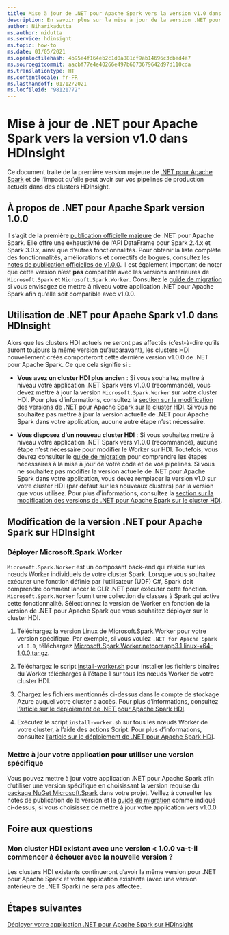 ```yaml
---
title: Mise à jour de .NET pour Apache Spark vers la version v1.0 dans HDI
description: En savoir plus sur la mise à jour de la version .NET pour Apache Spark vers 1.0 dans HDI et sur la façon dont cela affecte votre code et vos clusters existants.
author: Niharikadutta
ms.author: nidutta
ms.service: hdinsight
ms.topic: how-to
ms.date: 01/05/2021
ms.openlocfilehash: 4b95e4f164eb2c1d0a881cf9ab14696c3cbed4a7
ms.sourcegitcommit: aacbf77e4e40266e497b6073679642d97d110cda
ms.translationtype: HT
ms.contentlocale: fr-FR
ms.lasthandoff: 01/12/2021
ms.locfileid: "98121772"
---
```

# <a name="updating-net-for-apache-spark-to-version-v10--in-hdinsight"></a>Mise à jour de .NET pour Apache Spark vers la version v1.0 dans HDInsight

Ce document traite de la première version majeure de [.NET pour Apache Spark](https://github.com/dotnet/spark) et de l’impact qu’elle peut avoir sur vos pipelines de production actuels dans des clusters HDInsight.

## <a name="about-net-for-apache-spark-version-100"></a>À propos de .NET pour Apache Spark version 1.0.0

Il s’agit de la première [publication officielle majeure](https://github.com/dotnet/spark/releases/tag/v1.0.0) de .NET pour Apache Spark. Elle offre une exhaustivité de l’API DataFrame pour Spark 2.4.x et Spark 3.0.x, ainsi que d’autres fonctionnalités. Pour obtenir la liste complète des fonctionnalités, améliorations et correctifs de bogues, consultez les [notes de publication officielles de v1.0.0](https://github.com/dotnet/spark/blob/master/docs/release-notes/1.0.0/release-1.0.0.md).
Il est également important de noter que cette version n’est **pas** compatible avec les versions antérieures de `Microsoft.Spark` et `Microsoft.Spark.Worker`. Consultez le [guide de migration](https://github.com/dotnet/spark/blob/master/docs/migration-guide.md#upgrading-from-microsoftspark-0x-to-10) si vous envisagez de mettre à niveau votre application .NET pour Apache Spark afin qu’elle soit compatible avec v1.0.0.

## <a name="using-net-for-apache-spark-v10-in-hdinsight"></a>Utilisation de .NET pour Apache Spark v1.0 dans HDInsight

Alors que les clusters HDI actuels ne seront pas affectés (c’est-à-dire qu’ils auront toujours la même version qu’auparavant), les clusters HDI nouvellement créés comporteront cette dernière version v1.0.0 de .NET pour Apache Spark. Ce que cela signifie si :

- **Vous avez un cluster HDI plus ancien** : Si vous souhaitez mettre à niveau votre application .NET Spark vers v1.0.0 (recommandé), vous devez mettre à jour la version `Microsoft.Spark.Worker` sur votre cluster HDI. Pour plus d’informations, consultez la [section sur la modification des versions de .NET pour Apache Spark sur le cluster HDI](#changing-net-for-apache-spark-version-on-hdinsight).
Si vous ne souhaitez pas mettre à jour la version actuelle de .NET pour Apache Spark dans votre application, aucune autre étape n’est nécessaire.  

- **Vous disposez d’un nouveau cluster HDI** : Si vous souhaitez mettre à niveau votre application .NET Spark vers v1.0.0 (recommandé), aucune étape n’est nécessaire pour modifier le Worker sur HDI. Toutefois, vous devrez consulter le [guide de migration](https://github.com/dotnet/spark/blob/master/docs/migration-guide.md#upgrading-from-microsoftspark-0x-to-10) pour comprendre les étapes nécessaires à la mise à jour de votre code et de vos pipelines.
Si vous ne souhaitez pas modifier la version actuelle de .NET pour Apache Spark dans votre application, vous devez remplacer la version v1.0 sur votre cluster HDI (par défaut sur les nouveaux clusters) par la version que vous utilisez. Pour plus d’informations, consultez la [section sur la modification des versions de .NET pour Apache Spark sur le cluster HDI](spark-dotnet-version-update.md#changing-net-for-apache-spark-version-on-hdinsight).  

## <a name="changing-net-for-apache-spark-version-on-hdinsight"></a>Modification de la version .NET pour Apache Spark sur HDInsight

### <a name="deploy-microsoftsparkworker"></a>Déployer Microsoft.Spark.Worker

`Microsoft.Spark.Worker` est un composant back-end qui réside sur les nœuds Worker individuels de votre cluster Spark. Lorsque vous souhaitez exécuter une fonction définie par l’utilisateur (UDF) C#, Spark doit comprendre comment lancer le CLR .NET pour exécuter cette fonction. `Microsoft.Spark.Worker` fournit une collection de classes à Spark qui active cette fonctionnalité. Sélectionnez la version de Worker en fonction de la version de .NET pour Apache Spark que vous souhaitez déployer sur le cluster HDI.

1. Téléchargez la version Linux de Microsoft.Spark.Worker pour votre version spécifique. Par exemple, si vous voulez `.NET for Apache Spark v1.0.0`, téléchargez [Microsoft.Spark.Worker.netcoreapp3.1.linux-x64-1.0.0.tar.gz](https://github.com/dotnet/spark/releases/tag/v1.0.0).  

2. Téléchargez le script [install-worker.sh](https://github.com/dotnet/spark/blob/master/deployment/install-worker.sh) pour installer les fichiers binaires du Worker téléchargés à l’étape 1 sur tous les nœuds Worker de votre cluster HDI.  

3. Chargez les fichiers mentionnés ci-dessus dans le compte de stockage Azure auquel votre cluster a accès. Pour plus d’informations, consultez [l’article sur le déploiement de .NET pour Apache Spark HDI](https://docs.microsoft.com/dotnet/spark/tutorials/hdinsight-deployment#upload-files-to-azure).

4. Exécutez le script `install-worker.sh` sur tous les nœuds Worker de votre cluster, à l’aide des actions Script. Pour plus d’informations, consultez [l’article sur le déploiement de .NET pour Apache Spark HDI](https://docs.microsoft.com/dotnet/spark/tutorials/hdinsight-deployment#run-the-hdinsight-script-action).

### <a name="update-your-application-to-use-specific-version"></a>Mettre à jour votre application pour utiliser une version spécifique

Vous pouvez mettre à jour votre application .NET pour Apache Spark afin d’utiliser une version spécifique en choisissant la version requise du [package NuGet Microsoft.Spark](https://www.nuget.org/packages/Microsoft.Spark/) dans votre projet. Veillez à consulter les notes de publication de la version et le [guide de migration](https://github.com/dotnet/spark/blob/master/docs/migration-guide.md#upgrading-from-microsoftspark-0x-to-10) comme indiqué ci-dessus, si vous choisissez de mettre à jour votre application vers v1.0.0.

## <a name="faqs"></a>Foire aux questions

### <a name="will-my-existing-hdi-cluster-with-version--100-start-failing-with-the-new-release"></a>Mon cluster HDI existant avec une version < 1.0.0 va-t-il commencer à échouer avec la nouvelle version ?

Les clusters HDI existants continueront d’avoir la même version pour .NET pour Apache Spark et votre application existante (avec une version antérieure de .NET Spark) ne sera pas affectée.

## <a name="next-steps"></a>Étapes suivantes

[Déployer votre application .NET pour Apache Spark sur HDInsight](https://docs.microsoft.com/dotnet/spark/tutorials/hdinsight-deployment)
